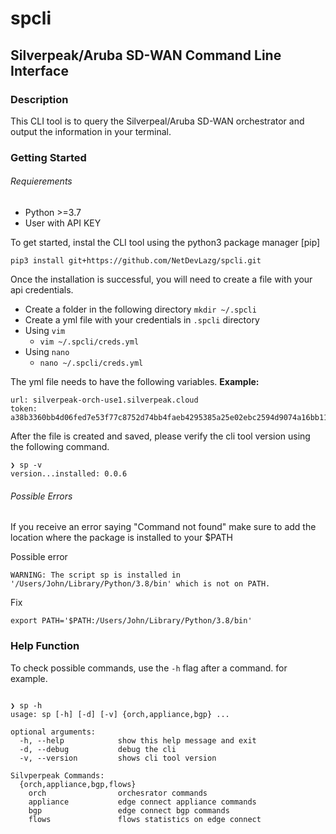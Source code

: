 # spcli 
## Silverpeak/Aruba SD-WAN Command Line Interface

### Description
This CLI tool is to query the Silverpeal/Aruba SD-WAN orchestrator and output the information in your terminal.


### Getting Started
###### Requierements
* Python >=3.7
* User with API KEY

To get started, instal the CLI tool using the python3 package manager [pip]

`pip3 install git+https://github.com/NetDevLazg/spcli.git`

Once the installation is successful, you will need to create a file with your api credentials.

* Create a folder in the following directory `mkdir ~/.spcli`
* Create a yml file with your credentials in `.spcli` directory
* Using `vim` 
   * `vim ~/.spcli/creds.yml`
* Using `nano`
   * `nano ~/.spcli/creds.yml`

The yml file needs to have the following variables.
**Example:**
```
url: silverpeak-orch-use1.silverpeak.cloud
token: a38b3360bb4d06fed7e53f77c8752d74bb4faeb4295385a25e02ebc2594d9074a16bb115fce4d4dc9826d824950504b6d23373
```

After the file is created and saved, please verify the cli tool version using the following command.
```
❯ sp -v
version...installed: 0.0.6
```

###### Possible Errors
If you receive an error saying "Command not found" make sure to add the location where the package is installed to your $PATH

Possible error
```
WARNING: The script sp is installed in '/Users/John/Library/Python/3.8/bin' which is not on PATH.
```

Fix
```
export PATH='$PATH:/Users/John/Library/Python/3.8/bin'
```

### Help Function

To check possible commands, use the `-h` flag after a command. for example.
```

❯ sp -h
usage: sp [-h] [-d] [-v] {orch,appliance,bgp} ...

optional arguments:
  -h, --help            show this help message and exit
  -d, --debug           debug the cli
  -v, --version         shows cli tool version

Silvperpeak Commands:
  {orch,appliance,bgp,flows}
    orch                orchesrator commands
    appliance           edge connect appliance commands
    bgp                 edge connect bgp commands
    flows               flows statistics on edge connect

```

